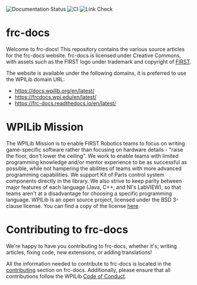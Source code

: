 ![Documentation Status](https://readthedocs.org/projects/frc-docs/badge/?version=latest)
![CI](https://github.com/wpilibsuite/frc-docs/workflows/CI/badge.svg)
![Link Check](https://github.com/wpilibsuite/frc-docs/workflows/Link%20Check/badge.svg)

# frc-docs
Welcome to frc-docs! This repository contains the various source articles for the frc-docs website. frc-docs is licensed under Creative Commons, with assets such as the FIRST logo under trademark and copyright of [FIRST](https://www.firstinspires.org/).

The website is available under the following domains, it is preferred to use the WPILib domain URL:
- https://docs.wpilib.org/en/latest/
- https://frcdocs.wpi.edu/en/latest/
- https://frc-docs.readthedocs.io/en/latest/

# WPILib Mission
The WPILib Mission is to enable FIRST Robotics teams to focus on writing game-specific software rather than focusing on hardware details - "raise the floor, don't lower the ceiling". We work to enable teams with limited programming knowledge and/or mentor experience to be as successful as possible, while not hampering the abilities of teams with more advanced programming capabilities. We support Kit of Parts control system components directly in the library. We also strive to keep parity between major features of each language (Java, C++, and NI's LabVIEW), so that teams aren't at a disadvantage for choosing a specific programming language. WPILib is an open source project, licensed under the BSD 3-clause license. You can find a copy of the license [here](https://github.com/wpilibsuite/allwpilib/blob/master/LICENSE.txt).

# Contributing to frc-docs

We're happy to have you contributing to frc-docs, whether it's; writing articles, fixing code, new extensions, or adding translations!

All the information needed to contribute to frc-docs is located in the [contributing](https://docs.wpilib.org/en/latest/docs/contributing/frc-docs/index.html) section on frc-docs. Additionally, please ensure that all contributions follow the WPILib [Code of Conduct](https://github.com/wpilibsuite/allwpilib/blob/master/CODE_OF_CONDUCT.md).
